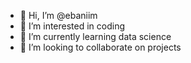 - 👋 Hi, I’m @ebaniim
- 👀 I’m interested in coding
- 🌱 I’m currently learning data science
- 💞️ I’m looking to collaborate on projects


<!---
ebaniim/ebaniim is a ✨ special ✨ repository because its `README.md` (this file) appears on your GitHub profile.
You can click the Preview link to take a look at your changes.
--->
